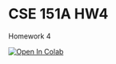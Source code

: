 # CSE 151A HW4

Homework 4

<a target="_blank" href="https://colab.research.google.com/github/ucsd-cse151a-ss124/hw4">
  <img src="https://colab.research.google.com/assets/colab-badge.svg" alt="Open In Colab"/>
</a>
